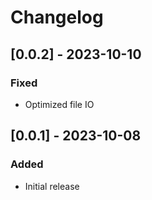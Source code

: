 # Changelog

## [0.0.2] - 2023-10-10

### Fixed

- Optimized file IO

## [0.0.1] - 2023-10-08

### Added

- Initial release